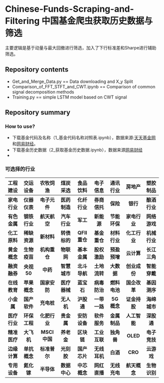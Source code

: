 # Chinese-Funds-Scraping-and-Filtering 中国基金爬虫获取历史数据与筛选

主要逻辑是基于动量与最大回撤进行筛选，加入了下行标准差和Sharpe进行辅助筛选。

## Repository contents
* Get_and_Merge_Data.py == Data downloading and X_y Split
* Comparison_of_FFT_STFT_and_CWT.ipynb == Comparison of common signal decomposition methods
* Training.py == simple LSTM model based on CWT signal

## Repository summary
### How to use?
- 下载基金代码及名称（1_基金代码名称对照表.ipynb），数据来源:[天天基金网](http://fund.eastmoney.com/daogou/)和[网易财经](http://quotes.money.163.com/fn/service/netvalue.php?host=/fn/service/netvalue.php&page=1&query=STYPE:FDO;TYPE3:ZSX&fields=no,PUBLISHDATE,SYMBOL,SNAME,NAV,PCHG,M12RETRUN,SLNAVG,ZJZC&sort=PCHG&order=desc&count=500)。
- 下载基金历史数据（2_获取基金历史数据.ipynb），数据来源[网易财经](http://quotes.money.163.com/fund/jzzs_000039_1.html)
- 

### 可选择的行业 

|工程建设|交运设备|农牧饲渔|煤炭采选|食品饮料|电子信息|通讯行业|房地产|塑胶制品|
|:-:|:-:|:-:|:-:|:-:|:-:|:-:|:-:|:-:|
|**家电行业**|**仪器仪表**|**电子元件**|**医药制造**|**化纤行业**|**券商信托**|**保险**|**银行**|**酿酒行业**|
|**有色金属**|**钢铁行业**|**航天航空**|**汽车行业**|**军工**|**新能源**|**节能环保**|**家电行业**|**网络游戏**|
|**化工原料**|**稀缺资源**|**新材料**|**转债标的**|**QFII重仓**|**基金重仓**|**材料行业**|**化工行业**|**机械行业**|
|**黄金概念**|**生物疫苗**|**机构重仓**|**物联网**|**基本金属**|**股权激励**|**预盈预增**|**云计算**|**长江三角**|
|**融资融券**|**央视50**|**中药**|**智慧城市**|**北斗导航**|**土地流转**|**大数据**|**创业成份**|**智能穿戴**|
|**在线教育**|**苹果概念**|**国家安防**|**医疗器械**|**蓝宝石**|**病毒防治**|**燃料电池**|**国企改革**|**基因测序**|
|**小金属**|**国产软件**|**充电桩**|**无人机**|**沪股通**|**一带一路**|**5G概念**|**证金持股**|**海绵城市**|
|**医疗行业**|**环保工程**|**化肥行业**|**贵金属**|**安防设备**|**软件服务**|**金属制品**|**人工智能**|**深股通**|
|**精准医疗**|**大飞机**|**MSCI中国**|**养老金**|**区块链**|**工业互联**|**独角兽**|**OLED**|**电子竞技**|**华为概念**|
|**边缘计算**|**单抗概念**|**标准普尔**|**光刻胶**|**国产芯片**|**无线耳机**|**白酒**|**CRO**|**云游戏**|
|**专用设备**|**氮化镓**|**半导体**|**数据中心**|**中芯概念**|**网红直播**|**无线充电**|**航天概念**|**生物识别**|

